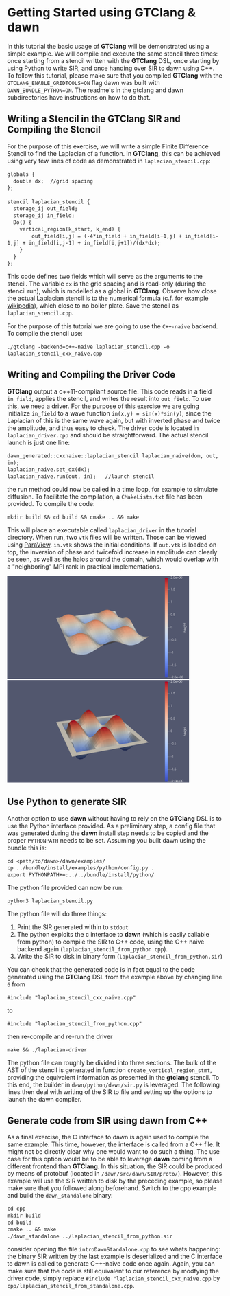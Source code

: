 # Getting Started using GTClang & dawn

In this tutorial the basic usage of **GTClang** will be demonstrated using a simple example. We will compile and execute the same stencil three times: once starting from a stencil written with the **GTClang** DSL, once starting by using Python to write SIR, and once handing over SIR to dawn using C++. To follow this tutorial, please make sure that you compiled **GTClang** with the `GTCLANG_ENABLE_GRIDTOOLS=ON` flag dawn was built with `DAWN_BUNDLE_PYTHON=ON`. The readme's in the gtclang and dawn subdirectories have instructions on how to do that. 

## Writing a Stencil in the GTClang SIR and Compiling the Stencil

For the purpose of this exercise, we will write a simple Finite Difference Stencil to find the Laplacian of a function. In **GTClang**, this can be achieved using very few lines of code as demonstrated in `laplacian_stencil.cpp`:

```
globals {
  double dx;  //grid spacing
};

stencil laplacian_stencil {
  storage_ij out_field;
  storage_ij in_field;
  Do() {
    vertical_region(k_start, k_end) {
	    out_field[i,j] = (-4*in_field + in_field[i+1,j] + in_field[i-1,j] + in_field[i,j-1] + in_field[i,j+1])/(dx*dx);
    }
  }
};
```

This code defines two fields which will serve as the arguments to the stencil. The variable `dx` is the grid spacing and is read-only (during the stencil run), which is modelled as a global in **GTClang**. Observe how close the actual Laplacian stencil is to the numerical formula (c.f. for example [wikipedia](https://en.wikipedia.org/wiki/Finite_difference#Finite_difference_in_several_variables)), which close to no boiler plate. Save the stencil as `laplacian_stencil.cpp`.

For the purpose of this tutorial we are going to use the `C++-naive` backend. To compile the stencil use:
```
./gtclang -backend=c++-naive laplacian_stencil.cpp -o laplacian_stencil_cxx_naive.cpp
```

## Writing and Compiling the Driver Code

**GTClang** output a c++11-compliant source file. This code reads in a field `in_field`, applies the stencil, and writes the result into `out_field`. To use this, we need a driver. For the purpose of this exercise we are going initialize `in_field` to a wave function `in(x,y) = sin(x)*sin(y)`, since the Laplacian of this is the same wave again, but with inverted phase and twice the amplitude, and thus easy to check. The driver code is located in `laplacian_driver.cpp` and should be straightforward. The actual stencil launch is just one line:

```
dawn_generated::cxxnaive::laplacian_stencil laplacian_naive(dom, out, in);
laplacian_naive.set_dx(dx);
laplacian_naive.run(out, in);   //launch stencil
```

the run method could now be called in a time loop, for example to simulate diffusion. To facilitate the compilation, a `CMakeLists.txt` file has been provided. To compile the code:

```
mkdir build && cd build && cmake .. && make
```

This will place an executable called `laplacian_driver` in the tutorial directory. When run, two `vtk` files will be written. Those can be viewed using [ParaView](https://www.paraview.org/). `in.vtk` shows the initial conditions. If `out.vtk` is loaded on top, the inversion of phase and twicefold increase in amplitude can clearly be seen, as well as the halos around the domain, which would overlap with a "neighboring" MPI rank in practical implementations.

<img src="img/in.png" width="425"/> <img src="img/out.png" width="425"/> 

## Use Python to generate SIR 

Another option to use **dawn** without having to rely on the **GTClang** DSL is to use the Python interface provided. As a preliminary step, a config file that was generated during the **dawn** install step needs to be copied and the proper `PYTHONPATH` needs to be set. Assuming you built dawn using the bundle this is:

```
cd <path/to/dawn>/dawn/examples/
cp ../bundle/install/examples/python/config.py .
export PYTHONPATH+=:../../bundle/install/python/
```

The python file provided can now be run:

```
python3 laplacian_stencil.py
```

The python file will do three things:

1) Print the SIR generated within to `stdout`
2) The python exploits the c interface to **dawn** (which is easily callable from python) to compile the SIR to C++ code, using the C++ naive backend again (`laplacian_stencil_from_python.cpp`). 
3) Write the SIR to disk in binary form (`laplacian_stencil_from_python.sir`)

You can check that the generated code is in fact equal to the code generated using the **GTClang** DSL from the example above by changing line `6` from

```
#include "laplacian_stencil_cxx_naive.cpp"
```

to 

```
#include "laplacian_stencil_from_python.cpp"
```

then re-compile and re-run the driver

```
make && ./laplacian-driver
```

The python file can roughly be divided into three sections. The bulk of the AST of the stencil is generated in function `create_vertical_region_stmt`, providing the equivalent information as presented in the **gtclang** stencil. To this end, the builder in `dawn/python/dawn/sir.py` is leveraged. The following lines then deal with writing of the SIR to file and setting up the options to launch the dawn compiler. 

## Generate code from SIR using dawn from C++

As a final exercise, the C interface to dawn is again used to compile the same example. This time, however, the interface is called from a C++ file. It might not be directly clear why one would want to do such a thing. The use case for this option would be to be able to leverage **dawn** coming from a different frontend than **GTClang**. In this situation, the SIR could be produced by means of protobuf (located in `/dawn/src/dawn/SIR/proto/`). However, this example will use the SIR written to disk by the preceding example, so please make sure that you followed along beforehand. Switch to the cpp example and build the `dawn_standalone` binary:

```
cd cpp
mkdir build
cd build
cmake .. && make
./dawn_standalone ../laplacian_stencil_from_python.sir
```

consider opening the file `introDawnStandalone.cpp` to see whats happening: the binary SIR written by the last example is deserialized and the C interface to dawn is called to generate C++-naive code once again. Again, you can make sure that the code is still equivalent to our reference by modfying the driver code, simply replace `#include "laplacian_stencil_cxx_naive.cpp` by `cpp/laplacian_stencil_from_standalone.cpp`.
